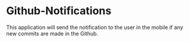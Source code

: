 # Github-Notifications
This application will send the notification to the user in the mobile if any new commits are made in the Github.
